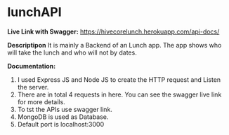 # lunchAPI

<b>Live Link with Swagger:</b> https://hivecorelunch.herokuapp.com/api-docs/

<b>Descriptipon</b>
It is mainly a Backend of an Lunch app. The app shows who will take the lunch and who will not by dates. 

<b>Documentation:</b>
1. I used Express JS and Node JS to create the HTTP request and Listen the server. 
2. There are in total 4 requests in here. You can see the swagger live link for more details.
3. To tst the APIs use swagger link.
4. MongoDB is used as Database.
5. Default port is localhost:3000


